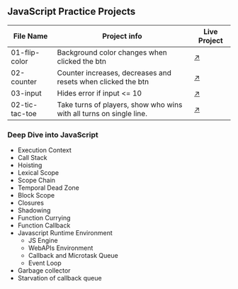 ## JavaScript Practice Projects

File Name  | Project info  | Live Project
------------- | ------------- | -------------
01-flip-color  | Background color changes when clicked the btn  | [↗](https://flip-color-hirva.netlify.app/)
02-counter  | Counter increases, decreases and resets when clicked the btn  |  [↗](https://counter-hirva.netlify.app/)
03-input  | Hides error if input <= 10  |  [↗](https://input-hirva.netlify.app/)
02-tic-tac-toe  | Take turns of players, show who wins with all turns on single line.  |  [↗](https://tic-tac-toe-hirva.netlify.app/)


### Deep Dive into JavaScript
- Execution Context
- Call Stack
- Hoisting
- Lexical Scope
- Scope Chain
- Temporal Dead Zone
- Block Scope
- Closures
- Shadowing
- Function Currying 
- Function Callback
- Javascript Runtime Environment
    - JS Engine
    - WebAPIs Environment
    - Callback and Microtask Queue
    - Event Loop
- Garbage collector
- Starvation of callback queue


